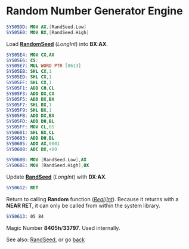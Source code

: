# Random Number Generator Engine

```nasm
SYS05DD: MOV AX,[RandSeed.Low]
SYS05E0: MOV BX,[RandSeed.High]
```

Load **[RandomSeed](../DATA.md)** (*LongInt*) into **BX**:**AX**.

```nasm
SYS05E4: MOV CX,AX
SYS05E6: CS:
SYS05E7: MUL WORD PTR [0613]
SYS05EB: SHL CX,1
SYS05ED: SHL CX,1
SYS05EF: SHL CX,1
SYS05F1: ADD CH,CL
SYS05F3: ADD DX,CX
SYS05F5: ADD DX,BX
SYS05F7: SHL BX,1
SYS05F9: SHL BX,1
SYS05FB: ADD DX,BX
SYS05FD: ADD DH,BL
SYS05FF: MOV CL,05
SYS0601: SHL BX,CL
SYS0603: ADD DH,BL
SYS0605: ADD AX,0001
SYS0608: ADC DX,+00
```

```nasm
SYS060B: MOV [RandSeed.Low],AX
SYS060E: MOV [RandSeed.High],DX
```

Update **[RandSeed](../DATA.md)** (*LongInt*) with **DX**:**AX**.

```nasm
SYS0612: RET
```

Return to calling **Random** function (*[Real](RANDOM-REAL.md)*/*[Int](RANDOM-INT.md)*). Because it returns with a **NEAR RET**, it can only be called from within the system library.

```nasm
SYS0613: 05 84
```

Magic Number **8405h**/**33797**. Used internally.

See also: [RandSeed](../DATA.md), or go [back](../../README.md)
